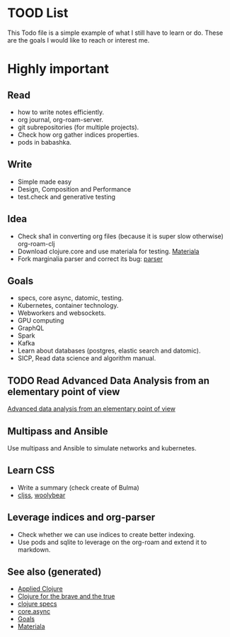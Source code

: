 # TOOD List

This Todo file is a simple example of what I still have to learn or do. These are the goals I would like to reach or interest me.


# Highly important


## Read

-   how to write notes efficiently.
-   org journal, org-roam-server.
-   git subrepositories (for multiple projects).
-   Check how org gather indices properties.
-   pods in babashka.


## Write

-   Simple made easy
-   Design, Composition and Performance
-   test.check and generative testing


## Idea

-   Check sha1 in converting org files (because it is super slow otherwise) org-roam-clj
-   Download clojure.core and use materiala for testing. [Materiala](cards/20200503165952-materiala.md)
-   Fork marginalia parser and correct its bug: [parser](https://github.com/gdeer81/marginalia/blob/master/src/marginalia/parser.clj)


## Goals

-   specs, core async, datomic, testing.
-   Kubernetes, container technology.
-   Webworkers and websockets.
-   GPU computing
-   GraphQL
-   Spark
-   Kafka
-   Learn about databases (postgres, elastic search and datomic).
-   SICP, Read data science and algorithm manual.


## TODO Read Advanced Data Analysis from an elementary point of view

[Advanced data analysis from an elementary point of view](http://www.stat.cmu.edu/~cshalizi/ADAfaEPoV/)


## Multipass and Ansible

Use multipass and Ansible to simulate networks and kubernetes.


## Learn CSS

-   Write a summary (check create of Bulma)
-   [cljss](https://github.com/clj-commons/cljss), [woolybear](https://github.com/manutter51/woolybear)


## Leverage indices and org-parser

-   Check whether we can use indices to create better indexing.
-   Use pods and sqlite to leverage on the org-roam and extend it to markdown.


## See also (generated)

-   [Applied Clojure](cards/20200430155637-applied_clojure.md)
-   [Clojure for the brave and the true](cards/20200430160432-clojure_for_the_brave_and_the_true.md)
-   [clojure specs](cards/20200430235013-specs.md)
-   [core.async](cards/20200430155819-core_async.md)
-   [Goals](cards/20200501163355-goals.md)
-   [Materiala](cards/20200503165952-materiala.md)
